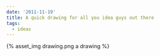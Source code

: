 ```yaml
---
date: '2011-11-19'
title: A quick drawing for all you idea guys out there
tags:
  - ideas
---
```


{% asset_img drawing.png a drawing %}
